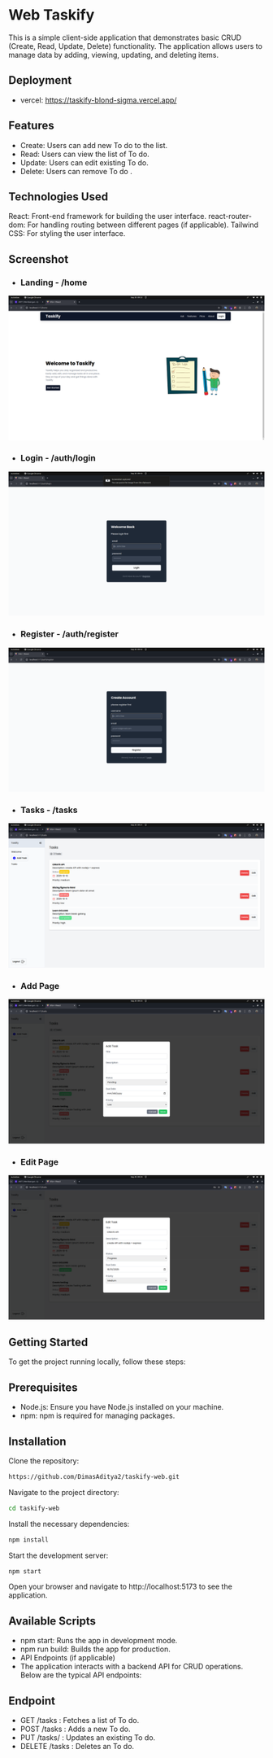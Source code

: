 # Web Taskify 
This is a simple client-side application that demonstrates basic CRUD (Create, Read, Update, Delete) functionality. The application allows users to manage data by adding, viewing, updating, and deleting items.

## Deployment
- vercel: https://taskify-blond-sigma.vercel.app/

## Features
- Create: Users can add new To do to the list.
- Read: Users can view the list of To do.
- Update: Users can edit existing To do.
- Delete: Users can remove To do .

## Technologies Used
React: Front-end framework for building the user interface.
react-router-dom: For handling routing between different pages (if applicable).
Tailwind CSS: For styling the user interface.

## Screenshot

- ### Landing - /home 

![Landing Page](/public/screenshot/landing.png)

- ### Login - /auth/login

![Landing Page](/public/screenshot/login.png)

- ### Register - /auth/register

![Landing Page](/public/screenshot/register.png)

- ### Tasks - /tasks

![Landing Page](/public/screenshot/tasks.png)

- ### Add Page

![Landing Page](/public/screenshot/add.png)

- ### Edit Page

![Landing Page](/public/screenshot/edit.png)

## Getting Started
To get the project running locally, follow these steps:

## Prerequisites
- Node.js: Ensure you have Node.js installed on your machine.
- npm: npm is required for managing packages.

## Installation
Clone the repository:

```bash
https://github.com/DimasAditya2/taskify-web.git
```

Navigate to the project directory:
```bash
cd taskify-web
```

Install the necessary dependencies:
```bash
npm install
```

Start the development server:
```bash
npm start
```

Open your browser and navigate to http://localhost:5173 to see the application.

## Available Scripts
- npm start: Runs the app in development mode.
- npm run build: Builds the app for production.
- API Endpoints (if applicable)
- The application interacts with a backend API for CRUD operations. Below are the typical API endpoints:

## Endpoint
- GET /tasks : Fetches a list of To do.
- POST /tasks : Adds a new To do.
- PUT /tasks/ : Updates an existing To do.
- DELETE /tasks : Deletes an To do.
